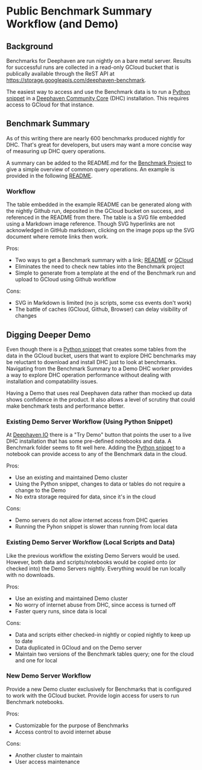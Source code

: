# Public Benchmark Summary Workflow (and Demo)

## Background
Benchmarks for Deephaven are run nightly on a bare metal server. Results for successful runs are collected in a read-only
GCloud bucket that is publically available through the ReST API at <https://storage.googleapis.com/deephaven-benchmark>.

The easiest way to access and use the Benchmark data is to run a [Python snippet](docs/PublishedResults.md) in a 
[Deephaven Community Core](https://deephaven.io/community/) (DHC) installation. This requires access to GCloud for that instance.

## Benchmark Summary
As of this writing there are nearly 600 benchmarks produced nightly for DHC. That's great for developers, but users may want
a more concise way of measuring up DHC query operations. 

A summary can be added to the README.md for the [Benchmark Project](https://github.com/stanbrub/benchmark) to give a
simple overview of common query operations. An example is provided in the following 
[README](https://github.com/stanbrub/benchmark/tree/embed-benchmark-summary-readme).

### Workflow
The table embedded in the example README can be generated along with the nightly Github run, deposited in the 
GCloud bucket on success, and referenced in the README from there. The table is a SVG file embedded using a Markdown
image reference. Though SVG hyperlinks are not acknowledged in GitHub markdown, clicking on the image pops up the SVG document
where remote links then work.

Pros:
- Two ways to get a Benchmark summary with a link; [README](https://github.com/stanbrub/benchmark/tree/embed-benchmark-summary-readme) 
or [GCloud](https://storage.googleapis.com/deephaven-benchmark/benchmark-summary.svg)
- Eliminates the need to check new tables into the Benchmark project
- Simple to generate from a template at the end of the Benchmark run and upload to GCloud using Github workflow

Cons:
- SVG in Markdown is limited (no js scripts, some css events don't work)
- The battle of caches (GCloud, Github, Browser) can delay visibility of changes

## Digging Deeper Demo
Even though there is a [Python snippet](docs/PublishedResults.md) that creates
some tables from the data in the GCloud bucket, users that want to explore DHC benchmarks may be reluctant to download
and install DHC just to look at benchmarks. Navigating from the Benchmark Summary to a Demo DHC worker provides a way
to explore DHC operation performance without dealing with installation and compatability issues.

Having a Demo that uses real Deephaven data rather than mocked up data shows confidence in the product. It also allows
a level of scrutiny that could make benchmark tests and performance better.

### Existing Demo Server Workflow (Using Python Snippet)
At [Deephaven IO](https://deephaven.io/) there is a "Try Demo" button that points the user to a live DHC installation
that has some pre-defined notebooks and data. A Benchmark folder seems to fit well here. Adding the 
[Python snippet](docs/PublishedResults.md) to a notebook can provide access to any of the Benchmark data in the cloud.

Pros:
- Use an existing and maintained Demo cluster
- Using the Python snippet, changes to data or tables do not require a change to the Demo
- No extra storage required for data, since it's in the cloud

Cons:
- Demo servers do not allow internet access from DHC queries
- Running the Pyhon snippet is slower than running from local data

### Existing Demo Server Workflow (Local Scripts and Data)
Like the previous workflow the existing Demo Servers would be used. However, both data and scripts/notebooks would be
copied onto (or checked into) the Demo Servers nightly. Everything would be run locally with no downloads.

Pros:
- Use an existing and maintained Demo cluster
- No worry of internet abuse from DHC, since access is turned off
- Faster query runs, since data is local

Cons:
- Data and scripts either checked-in nightly or copied nightly to keep up to date
- Data duplicated in GCloud and on the Demo server
- Maintain two versions of the Benchmark tables query; one for the cloud and one for local

### New Demo Server Workflow
Provide a new Demo cluster exclusively for Benchmarks that is configured to work with the GCloud bucket.
Provide login access for users to run Benchmark notebooks.

Pros:
- Customizable for the purpose of Benchmarks
- Access control to avoid internet abuse

Cons:
- Another cluster to maintain
- User access maintenance









